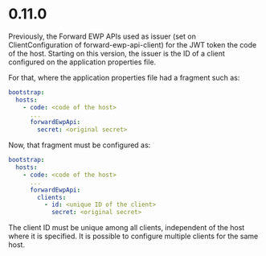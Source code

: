 # 0.11.0

Previously, the Forward EWP APIs used as issuer (set on ClientConfiguration of
forward-ewp-api-client) for the JWT token the code of the host.
Starting on this version, the issuer is the ID of a client configured on the application properties
file.

For that, where the application properties file had a fragment such as:

```yaml
bootstrap:
  hosts:
    - code: <code of the host>
      ...
      forwardEwpApi:
        secret: <original secret>
```

Now, that fragment must be configured as:

```yaml
bootstrap:
  hosts:
    - code: <code of the host>
      ...
      forwardEwpApi:
        clients:
          - id: <unique ID of the client>
            secret: <original secret>
```

The client ID must be unique among all clients, independent of the host where it is specified.
It is possible to configure multiple clients for the same host.